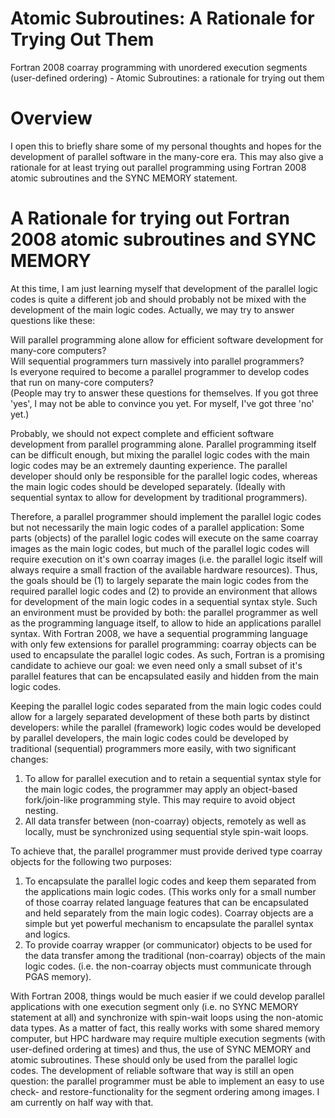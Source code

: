 # Atomic Subroutines: A Rationale for Trying Out Them
Fortran 2008 coarray programming with unordered execution segments (user-defined ordering) - Atomic Subroutines: a rationale for trying out them

# Overview

I open this to briefly share some of my personal thoughts and hopes for the development of parallel software in the many-core era. This may also give a rationale for at least trying out parallel programming using Fortran 2008 atomic subroutines and the SYNC MEMORY statement. 

# A Rationale for trying out Fortran 2008 atomic subroutines and SYNC MEMORY

At this time, I am just learning myself that development of the parallel logic codes is quite a different job and should probably not be mixed with the development of the main logic codes. Actually, we may try to answer questions like these:<br />

Will parallel programming alone allow for efficient software development for many-core computers?<br />
Will sequential programmers turn massively into parallel programmers?<br />
Is everyone required to become a parallel programmer to develop codes that run on many-core computers?<br />
(People may try to answer these questions for themselves. If you got three 'yes', I may not be able to convince you yet. For myself, I've got three 'no' yet.)

Probably, we should not expect complete and efficient software development from parallel programming alone. Parallel programming itself can be difficult enough, but mixing the parallel logic codes with the main logic codes may be an extremely daunting experience. The parallel developer should only be responsible for the parallel logic codes, whereas the main logic codes should be developed separately. (Ideally with sequential syntax to allow for development by traditional programmers).

Therefore, a parallel programmer should implement the parallel logic codes but not necessarily the main logic codes of a parallel application: Some parts (objects) of the parallel logic codes will execute on the same coarray images as the main logic codes, but much of the parallel logic codes will require execution on it's own coarray images (i.e. the parallel logic itself will always require a small fraction of the available hardware resources).
Thus, the goals should be (1) to largely separate the main logic codes from the required parallel logic codes and (2) to provide an environment that allows for development of the main logic codes in a sequential syntax style. Such an environment must be provided by both: the parallel programmer as well as the programming language itself, to allow to hide an applications parallel syntax. With Fortran 2008, we have a sequential programming language with only few extensions for parallel programming: coarray objects can be used to encapsulate the parallel logic codes. As such, Fortran is a promising candidate to achieve our goal: we even need only a small subset of it's parallel features that can be encapsulated easily and hidden from the main logic codes.

Keeping the parallel logic codes separated from the main logic codes could allow for a largely separated development of these both parts by distinct developers: while the parallel (framework) logic codes would be developed by parallel developers, the main logic codes could be developed by traditional (sequential) programmers more easily, with two significant changes:<br />
1. To allow for parallel execution and to retain a sequential syntax style for the main logic codes, the programmer may apply an object-based fork/join-like programming style. This may require to avoid object nesting.<br />
2. All data transfer between (non-coarray) objects, remotely as well as locally, must be synchronized using sequential style spin-wait loops.<br />

To achieve that, the parallel programmer must provide derived type coarray objects for the following two purposes:<br />
1. To encapsulate the parallel logic codes and keep them separated from the applications main logic codes. (This works only for a small number of those coarray related language features that can be encapsulated and held separately from the main logic codes). Coarray objects are a simple but yet powerful mechanism to encapsulate the parallel syntax and logics.<br />
2. To provide coarray wrapper (or communicator) objects to be used for the data transfer among the traditional (non-coarray) objects of the main logic codes. (i.e. the non-coarray objects must communicate through PGAS memory).<br />

With Fortran 2008, things would be much easier if we could develop parallel applications with one execution segment only (i.e. no SYNC MEMORY statement at all) and synchronize with spin-wait loops using the non-atomic data types. As a matter of fact, this really works with some shared memory computer, but HPC hardware may require multiple execution segments (with user-defined ordering at times) and thus, the use of SYNC MEMORY and atomic subroutines. These should only be used from the parallel logic codes. The development of reliable software that way is still an open question: the parallel programmer must be able to implement an easy to use check- and restore-functionality for the segment ordering among images. I am currently on half way with that.


